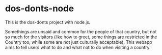 dos-donts-node
======

This is the dos-donts project with node.js.

Somethings are unsaid and common for the people of that country, but not so much for the visitors (like how to greet, some things are restricted in the Country too, while some are not just culturally acceptable). This webapp aims to tell users what to do and what not to do when visiting a country. 

